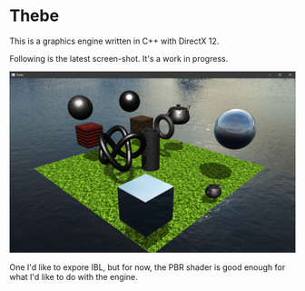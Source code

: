 # Thebe

This is a graphics engine written in C++ with DirectX 12.

Following is the latest screen-shot.  It's a work in progress.

![snapshot](https://github.com/spencerparkin/Thebe/blob/main/screen_shot.png?raw=true)

One I'd like to expore IBL, but for now, the PBR shader is good enough for what I'd like to do with the engine.